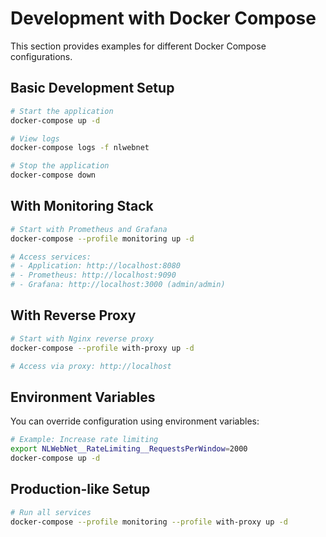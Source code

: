 # Development with Docker Compose

This section provides examples for different Docker Compose configurations.

## Basic Development Setup

```bash
# Start the application
docker-compose up -d

# View logs
docker-compose logs -f nlwebnet

# Stop the application
docker-compose down
```

## With Monitoring Stack

```bash
# Start with Prometheus and Grafana
docker-compose --profile monitoring up -d

# Access services:
# - Application: http://localhost:8080
# - Prometheus: http://localhost:9090
# - Grafana: http://localhost:3000 (admin/admin)
```

## With Reverse Proxy

```bash
# Start with Nginx reverse proxy
docker-compose --profile with-proxy up -d

# Access via proxy: http://localhost
```

## Environment Variables

You can override configuration using environment variables:

```bash
# Example: Increase rate limiting
export NLWebNet__RateLimiting__RequestsPerWindow=2000
docker-compose up -d
```

## Production-like Setup

```bash
# Run all services
docker-compose --profile monitoring --profile with-proxy up -d
```